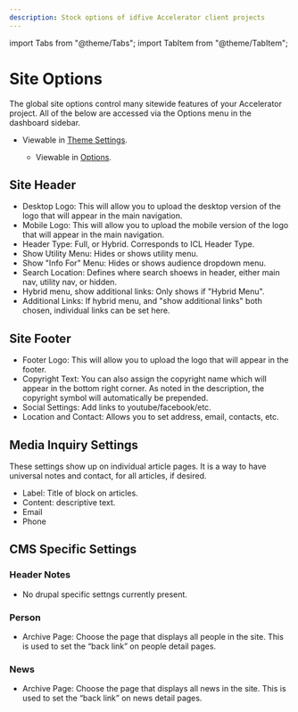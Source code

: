 ```yaml
---
description: Stock options of idfive Accelerator client projects
---
```


import Tabs from "@theme/Tabs";
import TabItem from "@theme/TabItem";

# Site Options

The global site options control many sitewide features of your Accelerator project. All of the below are accessed via the Options menu in the dashboard sidebar.

<Tabs groupId="accelerator-versions">
  <TabItem value="drupal" label="Drupal" default>

- Viewable in [Theme Settings](https://dev-idfive-drupal-accelerator.pantheonsite.io/admin/appearance/settings/idfive_accelerator).

  </TabItem>

  <TabItem value="wp" label="WordPress">

  - Viewable in [Options](https://dev-idfive-accelerator.pantheonsite.io/wp-admin/admin.php?page=acf-options).

  </TabItem>

</Tabs>

## Site Header

- Desktop Logo: This will allow you to upload the desktop version of the logo that will appear in the main navigation.
- Mobile Logo: This will allow you to upload the mobile version of the logo that will appear in the main navigation.
- Header Type: Full, or Hybrid. Corresponds to ICL Header Type.
- Show Utility Menu: Hides or shows utility menu.
- Show "Info For" Menu: Hides or shows audience dropdown menu.
- Search Location: Defines where search shoews in header, either main nav, utility nav, or hidden.
- Hybrid menu, show additional links: Only shows if "Hybrid Menu".
- Additional Links: If hybrid menu, and "show additional links" both chosen, individual links can be set here.

## Site Footer

- Footer Logo: This will allow you to upload the logo that will appear in the footer.
- Copyright Text: You can also assign the copyright name which will appear in the bottom right corner. As noted in the description, the copyright symbol will automatically be prepended.
- Social Settings: Add links to youtube/facebook/etc.
- Location and Contact: Allows you to set address, email, contacts, etc.

## Media Inquiry Settings

These settings show up on individual article pages. It is a way to have universal notes and contact, for all articles, if desired.

- Label: Title of block on articles.
- Content: descriptive text.
- Email
- Phone

## CMS Specific Settings

### Header Notes

<Tabs groupId="accelerator-versions-cms">
  <TabItem value="drupal" label="Drupal" default>

- No drupal specific settngs currently present.

  </TabItem>

  <TabItem value="wp" label="WordPress">

### Person

- Archive Page: Choose the page that displays all people in the site. This is used to set the “back link” on people detail pages.

### News

- Archive Page: Choose the page that displays all news in the site. This is used to set the “back link” on news detail pages.

  </TabItem>

</Tabs>

